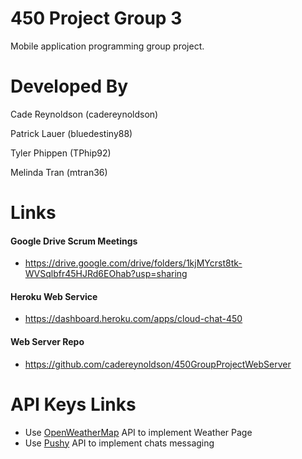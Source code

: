 # 450 Project Group 3
Mobile application programming group project.

# Developed By
Cade Reynoldson (cadereynoldson)

Patrick Lauer (bluedestiny88)

Tyler Phippen (TPhip92)

Melinda Tran (mtran36)

# Links
#### Google Drive Scrum Meetings
- https://drive.google.com/drive/folders/1kjMYcrst8tk-WVSqlbfr45HJRd6EOhab?usp=sharing

#### Heroku Web Service
- https://dashboard.heroku.com/apps/cloud-chat-450

#### Web Server Repo
- https://github.com/cadereynoldson/450GroupProjectWebServer

# API Keys Links
- Use [OpenWeatherMap] API to implement Weather Page
- Use [Pushy] API to implement chats messaging

[OpenWeatherMap]: https://openweathermap.org/
[Pushy]: https://pushy.me/
